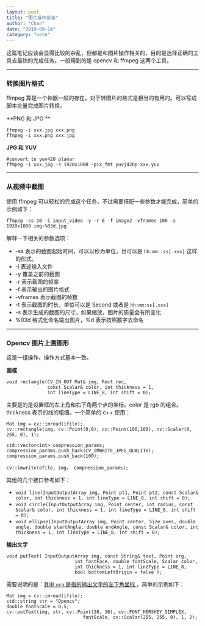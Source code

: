 ```yaml
---
layout: post
title: "图片操作杂谈"
author: "Chan"
date: "2019-09-14"
category: "note"
---
```


这篇笔记应该会显得比较的杂乱，但都是和图片操作相关的，目的是选择正确的工具去最快的完成任务。一般用到的是 opencv 和 ffmpeg 这两个工具。

---

### 转换图片格式

ffmpeg 算是一个神器一般的存在，对于转图片的格式是相当的有用的。可以写成脚本批量完成图片转换。

**PNG 和 JPG **

```
ffmpeg -i xxx.jpg xxx.png
ffmpeg -i xxx.png xxx.jpg
```

**JPG 和 YUV**

```
#convert to yuv420 planar 
ffmpeg -i xxx.jpg -s 1920x1080 -pix_fmt yuvj420p xxx.yuv   

```

---

### 从视频中截图

使用 ffmpeg 可以轻松的完成这个任务，不过需要搭配一些参数才能完成，简单的示例如下：

```shell
ffmpeg -ss 10 -i input_video -y -r 6 -f image2 -vframes 100 -s 1920x1080 img-%03d.jpg
```

解释一下相关的参数选项：

+ -ss 表示的截图起始时间，可以以秒为单位，也可以是 `hh:mm::ss[.xxx]` 这样的形式。
+ -i  表述输入文件
+ -y 覆盖之前的截图
+ -r 表示截图的帧率
+ -f 表示输出的图片格式
+ -vframes 表示截图的帧数
+ -t 表示截图的时长，单位可以是 Second 或者是 `hh:mm:ss[.xxx]` 
+ -s 表示生成的截图的尺寸，如果缩放，图片的质量会有所变化
+  %03d 格式化命名输出图片，%d 表示按照数字去命名



---

### Opencv 图片上画图形

这是一组操作，操作方式基本一致。

**画框**

```
void rectangle(CV_IN_OUT Mat& img, Rect rec,
               const Scalar& color, int thickness = 1,
               int lineType = LINE_8, int shift = 0);
```

主要是的是设置框的左上角和右下角两个点的坐标。color 是 rgb 的组合。thickness 表示的线的粗细。一个简单的 c++ 使用：

```
Mat img = cv::imread(ifile);
cv::rectangle(img, cv::Point(0,0), cv::Point(100,100), cv::Scalar(0, 255, 0), 1);

std::vector<int> compression_params;
compression_params.push_back(CV_IMWRITE_JPEG_QUALITY);
compression_params.push_back(100);

cv::imwrite(ofile, img， compression_params);
```

其他的几个接口参考如下：

+ `void line(InputOutputArray img, Point pt1, Point pt2, const Scalar& color,
            int thickness = 1, int lineType = LINE_8, int shift = 0);`
+ `void circle(InputOutputArray img, Point center, int radius,
                         const Scalar& color, int thickness = 1,
                         int lineType = LINE_8, int shift = 0);`
+ `void ellipse(InputOutputArray img, Point center, Size axes,
                          double angle, double startAngle, double endAngle,
                          const Scalar& color, int thickness = 1,
                          int lineType = LINE_8, int shift = 0);`

**输出文字**

```
void putText( InputOutputArray img, const String& text, Point org,
                         int fontFace, double fontScale, Scalar color,
                         int thickness = 1, int lineType = LINE_8,
                         bool bottomLeftOrigin = false );
```

需要说明的是：<u>其中  `org`  是指的输出文字的左下角坐标 </u> ，简单的示例如下：

```
Mat img = cv::imread(ifile);
std::string str = "Opencv";
double fontScale = 0.5;
cv::putText(img, str, cv::Point(30, 30), cv::FONT_HERSHEY_SIMPLEX,
                            fontScale, cv::Scalar(255, 255, 0), 1, 2);
```


